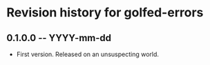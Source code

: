 # Revision history for golfed-errors

## 0.1.0.0 -- YYYY-mm-dd

* First version. Released on an unsuspecting world.
